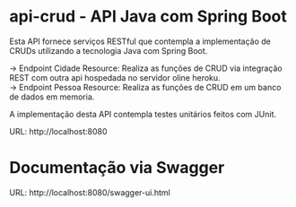 # api-crud - API Java com Spring Boot

Esta API fornece serviços RESTful que contempla a implementação de CRUDs 
utilizando a tecnologia Java com Spring Boot.

-> Endpoint Cidade Resource: Realiza as funções de CRUD via integração REST com outra api hospedada no servidor oline heroku. <br/>
-> Endpoint Pessoa Resource: Realiza as funções de CRUD em um banco de dados em memoria.

A implementação desta API contempla testes unitários feitos com JUnit.

URL: http://localhost:8080

# Documentação via Swagger

URL: http://localhost:8080/swagger-ui.html 